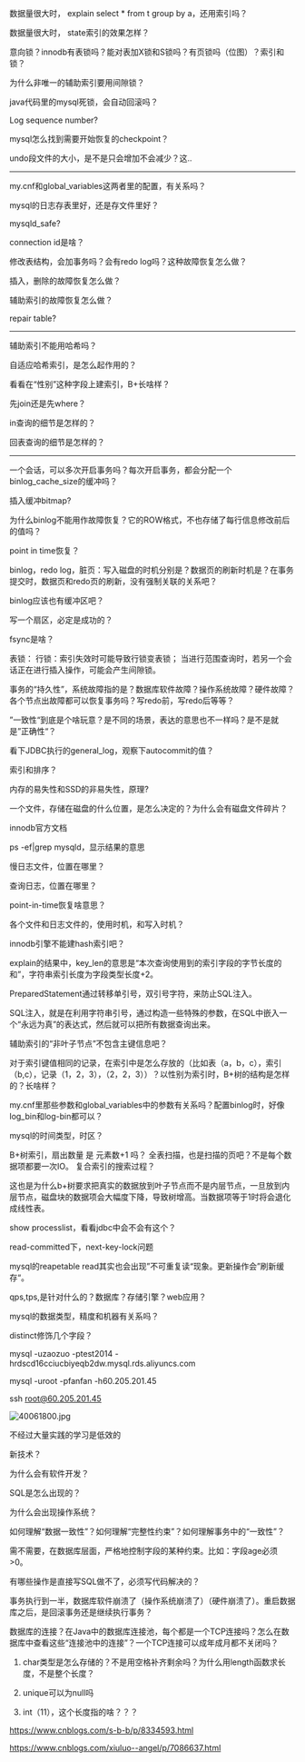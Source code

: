 
数据量很大时，
explain select * from t
group by a，还用索引吗？

数据量很大时，
state索引的效果怎样？



意向锁？innodb有表锁吗？能对表加X锁和S锁吗？有页锁吗（位图）？索引和锁？

为什么非唯一的辅助索引要用间隙锁？

java代码里的mysql死锁，会自动回滚吗？

Log sequence number?

mysql怎么找到需要开始恢复的checkpoint？

undo段文件的大小，是不是只会增加不会减少？这..

****************************************************************************************************


my.cnf和global_variables这两者里的配置，有关系吗？

mysql的日志存表里好，还是存文件里好？

mysqld_safe?

connection id是啥？

修改表结构，会加事务吗？会有redo log吗？这种故障恢复怎么做？

插入，删除的故障恢复怎么做？

辅助索引的故障恢复怎么做？


repair table?

****************************************************************************************************

辅助索引不能用哈希吗？

自适应哈希索引，是怎么起作用的？

看看在“性别”这种字段上建索引，B+长啥样？



先join还是先where？

in查询的细节是怎样的？

回表查询的细节是怎样的？

****************************************************************************************************


一个会话，可以多次开启事务吗？每次开启事务，都会分配一个binlog_cache_size的缓冲吗？

插入缓冲bitmap?

为什么binlog不能用作故障恢复？它的ROW格式，不也存储了每行信息修改前后的值吗？

point in time恢复？

binlog，redo log，脏页：写入磁盘的时机分别是？数据页的刷新时机是？在事务提交时，数据页和redo页的刷新，没有强制关联的关系吧？

binlog应该也有缓冲区吧？

写一个扇区，必定是成功的？

fsync是啥？


表锁：
行锁：索引失效时可能导致行锁变表锁；
当进行范围查询时，若另一个会话正在进行插入操作，可能会产生间隙锁。



事务的“持久性”，系统故障指的是？数据库软件故障？操作系统故障？硬件故障？各个节点出故障都可以恢复事务吗？写redo前，写redo后等等？

”一致性“到底是个啥玩意？是不同的场景，表达的意思也不一样吗？是不是就是”正确性“？


看下JDBC执行的general_log，观察下autocommit的值？


索引和排序？


内存的易失性和SSD的非易失性，原理?


一个文件，存储在磁盘的什么位置，是怎么决定的？为什么会有磁盘文件碎片？




innodb官方文档

ps -ef|grep mysqld，显示结果的意思

慢日志文件，位置在哪里？

查询日志，位置在哪里？

point-in-time恢复啥意思？

各个文件和日志文件的，使用时机，和写入时机？


innodb引擎不能建hash索引吧？


explain的结果中，key_len的意思是“本次查询使用到的索引字段的字节长度的和”，字符串索引长度为字段类型长度+2。



PreparedStatement通过转移单引号，双引号字符，来防止SQL注入。

SQL注入，就是在利用字符串引号，通过构造一些特殊的参数，在SQL中嵌入一个“永远为真”的表达式，然后就可以把所有数据查询出来。


辅助索引的“非叶子节点”不包含主键信息吧？

对于索引键值相同的记录，在索引中是怎么存放的（比如表（a，b，c），索引（b,c），记录（1，2，3），（2，2，3））？以性别为索引时，B+树的结构是怎样的？长啥样？



my.cnf里那些参数和global_variables中的参数有关系吗？配置binlog时，好像log_bin和log-bin都可以？

mysql的时间类型，时区？



B+树索引，扇出数量 是 元素数+1 吗？
全表扫描，也是扫描的页吧？不是每个数据项都要一次IO。
复合索引的搜索过程？


这也是为什么b+树要求把真实的数据放到叶子节点而不是内层节点，一旦放到内层节点，磁盘块的数据项会大幅度下降，导致树增高。当数据项等于1时将会退化成线性表。

show processlist，看看jdbc中会不会有这个？


read-committed下，next-key-lock问题


mysql的reapetable read其实也会出现”不可重复读“现象。更新操作会”刷新缓存“。



qps,tps,是针对什么的？数据库？存储引擎？web应用？

mysql的数据类型，精度和机器有关系吗？

distinct修饰几个字段？



mysql -uzaozuo -ptest2014 -hrdscd16cciucbiyeqb2dw.mysql.rds.aliyuncs.com

mysql -uroot -pfanfan -h60.205.201.45

ssh root@60.205.201.45




![40061800.jpg](https://upload-images.jianshu.io/upload_images/1754553-8f42beb806200d02.jpg?imageMogr2/auto-orient/strip%7CimageView2/2/w/1240)





不经过大量实践的学习是低效的

新技术？

为什么会有软件开发？





SQL是怎么出现的？

为什么会出现操作系统？


如何理解“数据一致性”？如何理解“完整性约束”？如何理解事务中的“一致性”？

需不需要，在数据库层面，严格地控制字段的某种约束。比如：字段age必须>0。

有哪些操作是直接写SQL做不了，必须写代码解决的？

事务执行到一半，数据库软件崩溃了（操作系统崩溃了）（硬件崩溃了）。重启数据库之后，是回滚事务还是继续执行事务？



数据库的连接？在Java中的数据库连接池，每个都是一个TCP连接吗？怎么在数据库中查看这些“连接池中的连接”？一个TCP连接可以成年成月都不关闭吗？





1. char类型是怎么存储的？不是用空格补齐剩余吗？为什么用length函数求长度，不是整个长度？

2. unique可以为null吗

3. int（11），这个长度指的啥？？？


















https://www.cnblogs.com/s-b-b/p/8334593.html

https://www.cnblogs.com/xiuluo--angel/p/7086637.html